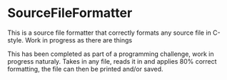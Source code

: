 # SourceFileFormatter
This is a source file formatter that correctly formats any source file in C-style. Work in progress as there are things 

This has been completed as part of a programming challenge, work in progress naturaly.
Takes in any file, reads it in and applies 80% correct formatting, the file can then be printed and/or saved.
